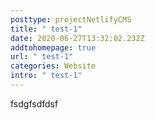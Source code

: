```yaml
---
posttype: projectNetlifyCMS
title: " test-1"
date: 2020-06-27T13:32:02.232Z
addtohomepage: true
url: " test-1"
categories: Website
intro: " test-1"
---
```

fsdgfsdfdsf